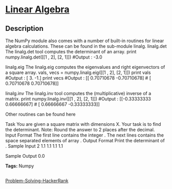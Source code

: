# [Linear Algebra][title]

## Description

The NumPy module also comes with a number of built-in routines for linear algebra calculations. These can be found in the sub-module linalg.
linalg.det
The linalg.det tool computes the determinant of an array.
print numpy.linalg.det([[1 , 2], [2, 1]])       #Output : -3.0


linalg.eig
The linalg.eig computes the eigenvalues and right eigenvectors of a square array.
vals, vecs = numpy.linalg.eig([[1 , 2], [2, 1]])
print vals                                      #Output : [ 3. -1.]
print vecs                                      #Output : [[ 0.70710678 -0.70710678]
                                                #          [ 0.70710678  0.70710678]]


linalg.inv
The linalg.inv tool computes the (multiplicative) inverse of a matrix.
print numpy.linalg.inv([[1 , 2], [2, 1]])       #Output : [[-0.33333333  0.66666667]
                                                #          [ 0.66666667 -0.33333333]]

Other routines can be found here

Task
You are given a square matrix  with dimensions X. Your task is to find the determinant. Note: Round the answer to 2 places after the decimal.
Input Format
The first line contains the integer .
The next  lines contains the  space separated elements of array .
Output Format
Print the determinant of .
Sample Input
2
1.1 1.1
1.1 1.1

Sample Output
0.0

**Tags:** Numpy

##
[Problem-Solving-HackerRank][ajl]

[title]: https://www.hackerrank.com/challenges/np-linear-algebra/problem?isFullScreen=true
[ajl]: https://github.com/yossef-seyam/Problem-Solving-HackerRank